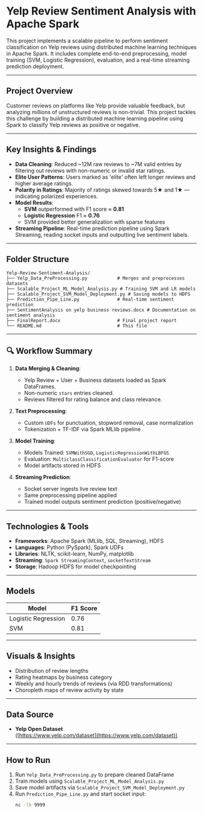 # Yelp Review Sentiment Analysis with Apache Spark

This project implements a scalable pipeline to perform sentiment classification on Yelp reviews using distributed machine learning techniques in Apache Spark. It includes complete end-to-end preprocessing, model training (SVM, Logistic Regression), evaluation, and a real-time streaming prediction deployment.

---

## Project Overview

Customer reviews on platforms like Yelp provide valuable feedback, but analyzing millions of unstructured reviews is non-trivial. This project tackles this challenge by building a distributed machine learning pipeline using Spark to classify Yelp reviews as positive or negative.

---

## Key Insights & Findings

- **Data Cleaning**: Reduced ~12M raw reviews to ~7M valid entries by filtering out reviews with non-numeric or invalid star ratings.
- **Elite User Patterns**: Users marked as 'elite' often left longer reviews and higher average ratings.
- **Polarity in Ratings**: Majority of ratings skewed towards 5★ and 1★ — indicating polarized experiences.
- **Model Results**:
  - **SVM** outperformed with F1 score ≈ **0.81**
  - **Logistic Regression** F1 ≈ **0.76**
  - SVM provided better generalization with sparse features
- **Streaming Pipeline**: Real-time prediction pipeline using Spark Streaming, reading socket inputs and outputting live sentiment labels.

---

## Folder Structure
```code
Yelp-Review-Sentiment-Analysis/
├── Yelp_Data_PreProcessing.py           # Merges and preprocesses datasets
├── Scalable_Project_ML_Model_Analysis.py # Training SVM and LR models
├── Scalable_Project_SVM_Model_Deployment.py # Saving models to HDFS
├── Prediction_Pipe_Line.py              # Real-time sentiment prediction
├── SentimentAnalysis on yelp business reviews.docx # Documentation on sentiment analysis
├── FinalReport.docx                     # Final project report
└── README.md                            # This file
```

---

## 🔍 Workflow Summary

1. **Data Merging & Cleaning**:
   - Yelp Review + User + Business datasets loaded as Spark DataFrames.
   - Non-numeric `stars` entries cleaned.
   - Reviews filtered for rating balance and class relevance.

2. **Text Preprocessing**:
   - Custom `UDFs` for punctuation, stopword removal, case normalization
   - Tokenization + TF-IDF via Spark MLlib pipeline

3. **Model Training**:
   - Models Trained: `SVMWithSGD`, `LogisticRegressionWithLBFGS`
   - Evaluation: `MulticlassClassificationEvaluator` for F1-score
   - Model artifacts stored in HDFS

4. **Streaming Prediction**:
   - Socket server ingests live review text
   - Same preprocessing pipeline applied
   - Trained model outputs sentiment prediction (positive/negative)

---

## Technologies & Tools

- **Frameworks**: Apache Spark (MLlib, SQL, Streaming), HDFS
- **Languages**: Python (PySpark), Spark UDFs
- **Libraries**: NLTK, scikit-learn, NumPy, matplotlib
- **Streaming**: `Spark StreamingContext`, `socketTextStream`
- **Storage**: Hadoop HDFS for model checkpointing

---

## Models

| Model               | F1 Score |
|--------------------|----------|
| Logistic Regression| 0.76     |
| SVM                | 0.81     |

---

## Visuals & Insights

- Distribution of review lengths
- Rating heatmaps by business category
- Weekly and hourly trends of reviews (via RDD transformations)
- Choropleth maps of review activity by state

---

## Data Source

- **Yelp Open Dataset**  
  ([https://www.yelp.com/dataset](https://www.yelp.com/dataset))

---

## How to Run

1. Run `Yelp_Data_PreProcessing.py` to prepare cleaned DataFrame
2. Train models using `Scalable_Project_ML_Model_Analysis.py`
3. Save model artifacts via `Scalable_Project_SVM_Model_Deployment.py`
4. Run `Prediction_Pipe_Line.py` and start socket input:
   ```bash
   nc -lk 9999
